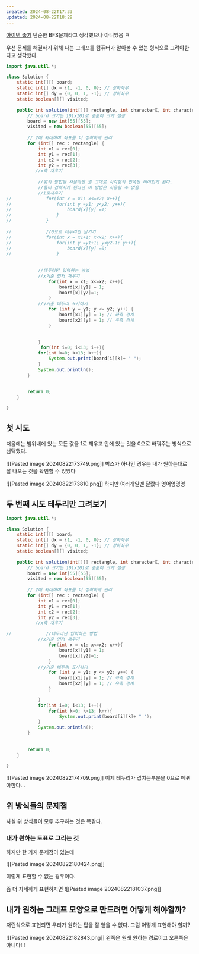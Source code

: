 ```yaml
---
created: 2024-08-22T17:33
updated: 2024-08-22T18:29
---
```


[아이템 줍기](https://school.programmers.co.kr/learn/courses/30/lessons/87694)
단순한 BFS문제라고 생각했으나 아니었음 ㅋ

우선 문제를 해결하기 위해 나는
그래프를 컴퓨터가 알아볼 수 있는 형식으로 그려야한다고 생각했다.


```java
import java.util.*;

class Solution {
    static int[][] board;
    static int[] dx = {1, -1, 0, 0}; // 상하좌우
    static int[] dy = {0, 0, 1, -1}; // 상하좌우
    static boolean[][] visited;
    
    public int solution(int[][] rectangle, int characterX, int characterY, int itemX, int itemY) {
        // board 크기는 101x101로 충분히 크게 설정
        board = new int[55][55];
        visited = new boolean[55][55];
        
        // 2배 확대하여 좌표를 더 정확하게 관리
        for (int[] rec : rectangle) {
            int x1 = rec[0];
            int y1 = rec[1];
            int x2 = rec[2];
            int y2 = rec[3];
           //x축 채우기
            
            //위의 방법을 사용하면 말 그대로 사각형의 안쪽만 비어있게 된다.
            //둘이 겹쳐지게 된다면 이 방법은 사용할 수 없음
            //1로채우기
//             for(int x = x1; x<=x2; x++){
//                 for(int y =y1; y<y2; y++){
//                     board[x][y] =1;
//                 }
//             }         
            
//             //0으로 테두리만 남기기
//             for(int x = x1+1; x<x2; x++){
//                 for(int y =y1+1; y<y2-1; y++){
//                     board[x][y] =0;
//                 }
            
            
            //테두리만 입력하는 방법
            //x기준 먼저 채우기
                for(int x = x1; x<=x2; x++){
                    board[x][y1] = 1;
                    board[x][y2]=1;
                }
            //y기준 테두리 표시하기
                for (int y = y1; y <= y2; y++) {
                    board[x1][y] = 1; // 좌측 경계
                    board[x2][y] = 1; // 우측 경계
                }

            
            }
             for(int i=0; i<13; i++){
            for(int k=0; k<13; k++){
                System.out.print(board[i][k]+ " ");
            }
            System.out.println();
        }
        
       
        return 0;
    }

}

```

## 첫 시도
처음에는 범위내에 있는 모든 값을 1로 채우고 안에 있는 것을 0으로 바꿔주는 방식으로 선택했다.

![[Pasted image 20240822173749.png]]
박스가 하나인 경우는 내가 원하는대로 잘 나오는 것을 확인할 수 있었다

![[Pasted image 20240822173810.png]]
하지만 여러개일땐 달랐다 엉어엉엉엉

## 두 번째 시도  테두리만 그려보기

```java
import java.util.*;

class Solution {
    static int[][] board;
    static int[] dx = {1, -1, 0, 0}; // 상하좌우
    static int[] dy = {0, 0, 1, -1}; // 상하좌우
    static boolean[][] visited;
    
    public int solution(int[][] rectangle, int characterX, int characterY, int itemX, int itemY) {
        // board 크기는 101x101로 충분히 크게 설정
        board = new int[55][55];
        visited = new boolean[55][55];
        
        // 2배 확대하여 좌표를 더 정확하게 관리
        for (int[] rec : rectangle) {
            int x1 = rec[0];
            int y1 = rec[1];
            int x2 = rec[2];
            int y2 = rec[3];
           //x축 채우기

//             //테두리만 입력하는 방법
            //x기준 먼저 채우기
                for(int x = x1; x<=x2; x++){
                    board[x][y1] = 1;
                    board[x][y2]=1;
                }
            //y기준 테두리 표시하기
                for (int y = y1; y <= y2; y++) {
                    board[x1][y] = 1; // 좌측 경계
                    board[x2][y] = 1; // 우측 경계
                }

            }
            for(int i=0; i<13; i++){
                for(int k=0; k<13; k++){
                    System.out.print(board[i][k]+ " ");
            }
            System.out.println();
        }
        
       
        return 0;
    }

}

```


![[Pasted image 20240822174709.png]]
이제 테두리가 겹치는부분을 0으로 메꿔야한다...


## 위 방식들의 문제점
사실 위 방식들이 모두 추구하는 것은 똑같다.

### 내가 원하는 도표로 그리는 것
하지만 한 가지 문제점이 있는데 

![[Pasted image 20240822180424.png]]

이렇게 표현할 수 없는 경우이다. 

좀 더 자세하게 표현하자면 
![[Pasted image 20240822181037.png]]

## 내가 원하는 그래프 모양으로 만드려면 어떻게 해야할까?
저런식으로 표현되면 우리가 원하는 답을 잘 얻을 수 없다. 그럼 어떻게 표현해야 할까?


![[Pasted image 20240822182843.png]]
왼쪽은 원래 원하는 경로이고 오른쪽은 아니다!!!

